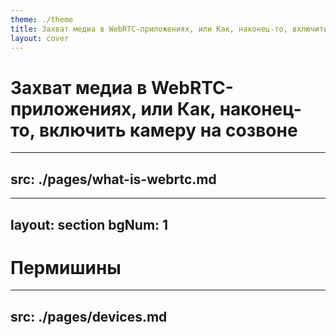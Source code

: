 ```yaml
---
theme: ./theme
title: Захват медиа в WebRTC-приложениях, или Как, наконец-то, включить камеру на созвоне
layout: cover
---
```


# Захват медиа в WebRTC-приложениях, или Как, наконец-то, включить камеру на созвоне

<!--
Comment
-->

---
src: ./pages/what-is-webrtc.md
---

---
layout: section
bgNum: 1
---

# Пермишины

---
src: ./pages/devices.md
---

